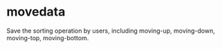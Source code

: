 # movedata
Save the sorting operation by users, including moving-up, moving-down, moving-top, moving-bottom.
